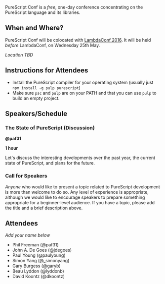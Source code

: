 PureScript Conf is a _free_, one-day conference concentrating on the PureScript language and its libraries.

## When and Where?

PureScript Conf will be colocated with [LambdaConf 2016](http://lambdaconf.us). It will be held _before_ LambdaConf, on Wednesday 25th May.

_Location TBD_

## Instructions for Attendees

- Install the PureScript compiler for your operating system (usually just `npm install -g pulp purescript`)
- Make sure `psc` and `pulp` are on your PATH and that you can use `pulp` to build an empty project.

## Speakers/Schedule

### The State of PureScript (Discussion)

**@paf31**

**1 hour**

Let's discuss the interesting developments over the past year, the current state of PureScript, and plans for the future.

### Call for Speakers

_Anyone_ who would like to present a topic related to PureScript development is more than welcome to do so. Any level of experience is appropriate, although we would like to encourage speakers to prepare something appropriate for a beginner-level audience. If you have a topic, please add the title and a brief description above.

## Attendees

_Add your name below_

- Phil Freeman (@paf31)
- John A. De Goes (@jdegoes)
- Paul Young (@paulyoung)
- Simon Yang (@_simonyang)
- Gary Burgess (@garyb)
- Beau Lyddon (@lyddonb)
- David Koontz (@dkoontz)